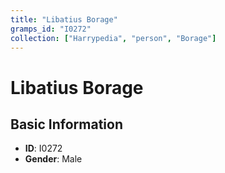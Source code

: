 ```yaml
---
title: "Libatius Borage"
gramps_id: "I0272"
collection: ["Harrypedia", "person", "Borage"]
---
```


# Libatius Borage

## Basic Information

- **ID**: I0272
- **Gender**: Male

